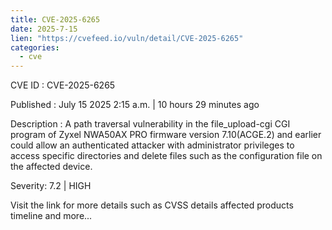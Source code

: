 ```yaml
--- 
title: CVE-2025-6265
date: 2025-7-15
lien: "https://cvefeed.io/vuln/detail/CVE-2025-6265"
categories:
  - cve
---
```


CVE ID : CVE-2025-6265

Published :  July 15
2025
2:15 a.m. | 10 hours
29 minutes ago

Description : A path traversal vulnerability in the file_upload-cgi CGI program of Zyxel NWA50AX PRO firmware version 7.10(ACGE.2) and earlier could allow an authenticated attacker with administrator privileges to access specific directories and delete files
such as the configuration file
on the affected device.

Severity: 7.2 | HIGH

Visit the link for more details
such as CVSS details
affected products
timeline
and more...
